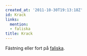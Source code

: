 ```yaml
---
created_at: '2011-10-30T19:13:18Z'
id: Krack
links:
  mention:
  - faliska
title: Krack
---
```


Fästning eller fort på [faliska].

  [faliska]: faliska